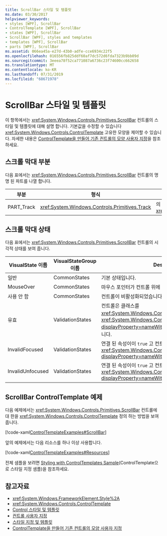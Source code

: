 ```yaml
---
title: ScrollBar 스타일 및 템플릿
ms.date: 03/30/2017
helpviewer_keywords:
- styles [WPF], ScrollBar
- ControlTemplate [WPF], ScrollBar
- states [WPF], ScrollBar
- ScrollBar [WPF], styles and templates
- templates [WPF], ScrollBar
- parts [WPF], ScrollBar
ms.assetid: 066ea45a-e27d-43b0-adfe-cce6934c22f5
ms.openlocfilehash: 016556fb825ddf60af7dc572d6fda7323b9bb09d
ms.sourcegitcommit: 3eeea78f52ca771087a6736c23f74600cc662658
ms.translationtype: MT
ms.contentlocale: ko-KR
ms.lasthandoff: 07/31/2019
ms.locfileid: "68671978"
---
```

# <a name="scrollbar-styles-and-templates"></a>ScrollBar 스타일 및 템플릿
이 항목에서는 <xref:System.Windows.Controls.Primitives.ScrollBar> 컨트롤의 스타일 및 템플릿에 대해 설명 합니다. 기본값을 수정할 수 있습니다 <xref:System.Windows.Controls.ControlTemplate> 고유한 모양을 제어할 수 있습니다. 자세한 내용은 [ControlTemplate을 만들어 기존 컨트롤의 모양 사용자 지정](customizing-the-appearance-of-an-existing-control.md)을 참조하세요.  
  
## <a name="scrollbar-parts"></a>스크롤 막대 부분  
 다음 표에서는 <xref:System.Windows.Controls.Primitives.ScrollBar> 컨트롤의 명명 된 파트를 나열 합니다.  
  
|부분|형식|Description|  
|-|-|-|  
|PART_Track|<xref:System.Windows.Controls.Primitives.Track>|의 위치를 나타내는 요소에 대 한 컨테이너입니다 <xref:System.Windows.Controls.Primitives.ScrollBar>.|  
  
## <a name="scrollbar-states"></a>스크롤 막대 상태  
 다음 표에서는 <xref:System.Windows.Controls.Primitives.ScrollBar> 컨트롤의 시각적 상태를 보여 줍니다.  
  
|VisualState 이름|VisualStateGroup 이름|Description|  
|----------------------|---------------------------|-----------------|  
|일반|CommonStates|기본 상태입니다.|  
|MouseOver|CommonStates|마우스 포인터가 컨트롤 위에 있습니다.|  
|사용 안 함|CommonStates|컨트롤이 비활성화되었습니다.|  
|유효|ValidationStates|컨트롤은 클래스를 <xref:System.Windows.Controls.Validation> 사용 하 <xref:System.Windows.Controls.Validation.HasError%2A?displayProperty=nameWithType> 고 연결 된 속성 `false`은입니다.|  
|InvalidFocused|ValidationStates|연결 된 속성이이 `true` 고 컨트롤에 포커스가 있습니다. <xref:System.Windows.Controls.Validation.HasError%2A?displayProperty=nameWithType>|  
|InvalidUnfocused|ValidationStates|연결 된 속성이이 `true` 고 컨트롤에 포커스가 없는 경우 <xref:System.Windows.Controls.Validation.HasError%2A?displayProperty=nameWithType>|  
  
## <a name="scrollbar-controltemplate-example"></a>ScrollBar ControlTemplate 예제  
 다음 예제에서는 <xref:System.Windows.Controls.Primitives.ScrollBar> 컨트롤에 대 한을 <xref:System.Windows.Controls.ControlTemplate> 정의 하는 방법을 보여 줍니다.  
  
 [!code-xaml[ControlTemplateExamples#ScrollBar](~/samples/snippets/csharp/VS_Snippets_Wpf/ControlTemplateExamples/CS/resources/scrollbar.xaml#scrollbar)]  
  
 앞의 예제에서는 다음 리소스를 하나 이상 사용합니다.  
  
 [!code-xaml[ControlTemplateExamples#Resources](~/samples/snippets/csharp/VS_Snippets_Wpf/ControlTemplateExamples/CS/resources/shared.xaml#resources)]  
  
 전체 샘플을 보려면 [Styling with ControlTemplates Sample](https://github.com/Microsoft/WPF-Samples/tree/master/Styles%20&%20Templates/IntroToStylingAndTemplating)(ControlTemplate으로 스타일 지정 샘플)을 참조하세요.  
  
## <a name="see-also"></a>참고자료

- <xref:System.Windows.FrameworkElement.Style%2A>
- <xref:System.Windows.Controls.ControlTemplate>
- [Control 스타일 및 템플릿](control-styles-and-templates.md)
- [컨트롤 사용자 지정](control-customization.md)
- [스타일 지정 및 템플릿](styling-and-templating.md)
- [ControlTemplate을 만들어 기존 컨트롤의 모양 사용자 지정](customizing-the-appearance-of-an-existing-control.md)
